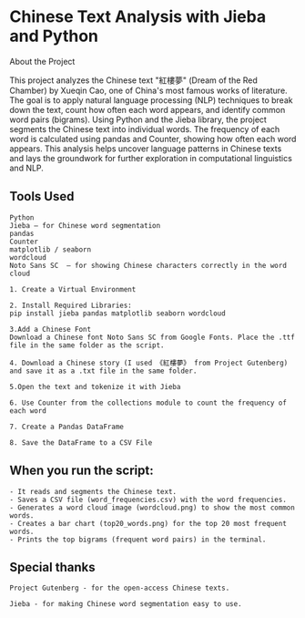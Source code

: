 # Chinese Text Analysis with Jieba and Python

About the Project

This project analyzes the Chinese text "紅樓夢" (Dream of the Red Chamber) by Xueqin Cao, one of China's most famous works of literature. The goal is to apply natural language processing (NLP) techniques to break down the text, count how often each word appears, and identify common word pairs (bigrams).
Using Python and the Jieba library, the project segments the Chinese text into individual words. The frequency of each word is calculated using pandas and Counter, showing how often each word appears. This analysis helps uncover language patterns in Chinese texts and lays the groundwork for further exploration in computational linguistics and NLP.

## Tools Used

    Python
    Jieba – for Chinese word segmentation
    pandas 
    Counter  
    matplotlib / seaborn 
    wordcloud 
    Noto Sans SC  – for showing Chinese characters correctly in the word cloud

    1. Create a Virtual Environment
    
    2. Install Required Libraries: 
    pip install jieba pandas matplotlib seaborn wordcloud
    
    3.Add a Chinese Font
    Download a Chinese font Noto Sans SC from Google Fonts. Place the .ttf file in the same folder as the script.
    
    4. Download a Chinese story (I used 《紅樓夢》 from Project Gutenberg) and save it as a .txt file in the same folder.
    
    5.Open the text and tokenize it with Jieba
    
    6. Use Counter from the collections module to count the frequency of each word
    
    7. Create a Pandas DataFrame
    
    8. Save the DataFrame to a CSV File

## When you run the script:

    - It reads and segments the Chinese text.
    - Saves a CSV file (word_frequencies.csv) with the word frequencies.
    - Generates a word cloud image (wordcloud.png) to show the most common words.
    - Creates a bar chart (top20_words.png) for the top 20 most frequent words.
    - Prints the top bigrams (frequent word pairs) in the terminal.

## Special thanks

    Project Gutenberg - for the open-access Chinese texts.

    Jieba - for making Chinese word segmentation easy to use.
